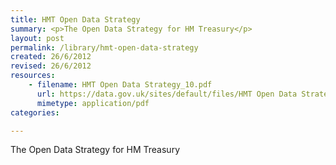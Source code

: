 ```yaml
---
title: HMT Open Data Strategy
summary: <p>The Open Data Strategy for HM Treasury</p>
layout: post
permalink: /library/hmt-open-data-strategy
created: 26/6/2012
revised: 26/6/2012
resources:
    - filename: HMT Open Data Strategy_10.pdf
      url: https://data.gov.uk/sites/default/files/HMT Open Data Strategy_10.pdf
      mimetype: application/pdf
categories:

---
```


<p>The Open Data Strategy for HM Treasury</p>
